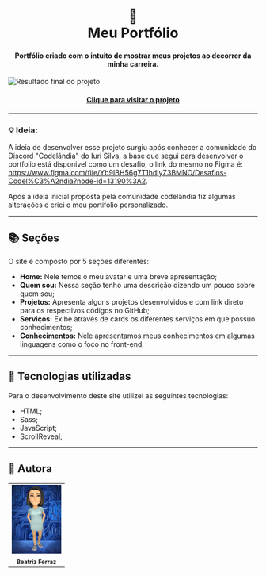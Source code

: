<h1 align="center">
  📰<br>Meu Portfólio
</h1>
<h4 align="center">
  Portfólio criado com o intuito de mostrar meus projetos ao decorrer da minha carreira.
</h4>

![Resultado final do projeto](assets/image/DesignCompleto.gif)

<h4 align="center"><a href="https://bea-ferraz.github.io/Portifolio/">Clique para visitar o projeto</a></h4>

---

### 💡 Ideia:

 A ideia de desenvolver esse projeto surgiu após conhecer a comunidade do Discord "Codelândia" do Iuri Silva, a base que segui para desenvolver o portfolio está disponivel como um desafio, o link do mesmo no Figma é: https://www.figma.com/file/Yb9IBH56g7T1hdIyZ3BMNO/Desafios-Codel%C3%A2ndia?node-id=13190%3A2.
 
 Após a ideia inicial proposta pela comunidade codelândia fiz algumas alterações e criei o meu portifolio personalizado.
 
---

## 📚 Seções
O site é composto por 5 seções diferentes:

- **Home:** Nele temos o meu avatar e uma breve apresentação;
- **Quem sou:** Nessa seção tenho uma descrição dizendo um pouco sobre quem sou;
- **Projetos:** Apresenta alguns projetos desenvolvidos e com link direto para os respectivos códigos no GitHub;
- **Serviços:** Exibe através de cards os diferentes serviços em que possuo conhecimentos;
- **Conhecimentos:** Nele apresentamos meus conhecimentos em algumas linguagens como o foco no front-end;

---

## 💼 Tecnologias utilizadas
Para o desenvolvimento deste site utilizei as seguintes tecnologias:

- HTML;
- Sass;
- JavaScript;
- ScrollReveal;

---

## 🦄 Autora<br>
<table>
  <tr>
    <td align="center">
      <a href="https://github.com/bea-ferraz">
        <img src="assets/image/beeaemot.jpeg" width="100px;" alt="Foto da Beatriz"/><br>
        <sub>
          <b>Beatriz Ferraz</b>
        </sub>
      </a>
    </td>
  </tr>
</table>
